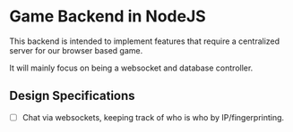 # Game Backend in NodeJS

This backend is intended to implement features that require a centralized server for our browser based game. 

It will mainly focus on being a websocket and database controller.

## Design Specifications

- [ ] Chat via websockets, keeping track of who is who by IP/fingerprinting.

